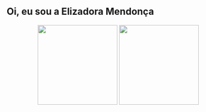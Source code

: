 ## Oi, eu sou a Elizadora Mendonça
<div align="center">
 <img height ="180px" src="https://github-readme-stats.vercel.app/api?username=elizadora&show_icons=true&theme=dark&include_all_commits=true&count_private=true"/>
 <img height ="180px" src="https://github-readme-stats.vercel.app/api/top-langs/?username=elizadora&layout=compact&show_icons=true&theme=dark&langs_count=7"/>
</div>
